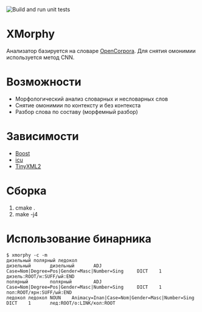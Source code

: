 ![Build and run unit tests](https://github.com/alesapin/XMorphy/workflows/Build%20and%20run%20unit%20tests/badge.svg?branch=master)
# XMorphy
Анализатор базируется на словаре [OpenCorpora](http://opencorpora.org/). Для снятия омонимии используется метод CNN.

# Возможности
* Морфологический анализ словарных и несловарных слов
* Снятие омонимии по контексту и без контекста
* Разбор слова по составу (морфемный разбор)

# Зависимости
* [Boost](http://www.boost.org/)
* [icu](http://site.icu-project.org/)
* [TinyXML2](http://www.grinninglizard.com/tinyxml2/)

# Сборка
1) cmake .
2) make -j4

# Использование бинарника
```
$ xmorphy -c -m
дизельный полярный ледокол
дизельный       дизельный       ADJ     Case=Nom|Degree=Pos|Gender=Masc|Number=Sing     DICT    1       дизель:ROOT/н:SUFF/ый:END
полярный        полярный        ADJ     Case=Nom|Degree=Pos|Gender=Masc|Number=Sing     DICT    1       пол:ROOT/ярн:SUFF/ый:END
ледокол ледокол NOUN    Animacy=Inan|Case=Nom|Gender=Masc|Number=Sing   DICT    1       лед:ROOT/о:LINK/кол:ROOT
```

